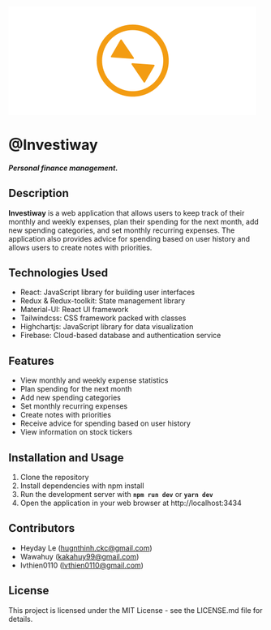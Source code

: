 
![img.png](./logo.png)
# @Investiway
##### Personal finance management.
## Description

**Investiway** is a web application that allows users to keep track of their monthly and weekly expenses, plan their spending for the next month, add new spending categories, and set monthly recurring expenses. The application also provides advice for spending based on user history and allows users to create notes with priorities.

## Technologies Used
* React: JavaScript library for building user interfaces
* Redux & Redux-toolkit: State management library
* Material-UI: React UI framework
* Tailwindcss: CSS framework packed with classes
* Highchartjs: JavaScript library for data visualization
* Firebase: Cloud-based database and authentication service

## Features
* View monthly and weekly expense statistics
* Plan spending for the next month
* Add new spending categories
* Set monthly recurring expenses
* Create notes with priorities
* Receive advice for spending based on user history
* View information on stock tickers

## Installation and Usage
1. Clone the repository
2. Install dependencies with npm install
3. Run the development server with **`npm run dev`** or **`yarn dev`**
4. Open the application in your web browser at http://localhost:3434

## Contributors
* Heyday Le (hugnthinh.ckc@gmail.com)
* Wawahuy (kakahuy99@gmail.com)
* lvthien0110 (lvthien0110@gmail.com)

## License
This project is licensed under the MIT License - see the LICENSE.md file for details.



